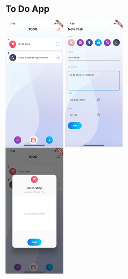 # To Do App

<img src="https://github.com/melihsinik/To-Do-App/blob/master/images/Screen-Shot%20-1.png" height=400>
<img src="https://github.com/melihsinik/To-Do-App/blob/master/images/Screen-Shot%20-2.png" height=400>
<img src="https://github.com/melihsinik/To-Do-App/blob/master/images/Screen-Shot%20-3.png" height=400>

